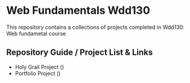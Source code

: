 # Web Fundamentals Wdd130
This repository contains a collections of projects completed in Wdd130: Web fundametal course
## Repository Guide / Project List & Links
- Holy Grail Project ()
- Portfolio Project ()
